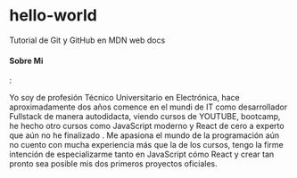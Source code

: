 # hello-world
Tutorial de Git y GitHub en MDN web docs 

<h4>Sobre Mi</h4>:
<p>Yo soy de profesión Técnico Universitario en Electrónica, <span>hace aproximadamente dos años comence en el mundi de IT como desarrollador Fullstack de manera autodidacta, viendo cursos de YOUTUBE, bootcamp,  he hecho otro cursos como JavaScript moderno y React de cero a experto que aún no he finalizado</span> . Me apasiona el mundo de la programación aún no cuento con mucha experiencia más que la de los cursos, tengo la firme intención de especializarme tanto en JavaScript cómo React y crear tan pronto sea posible mis dos primeros proyectos oficiales.</p>
